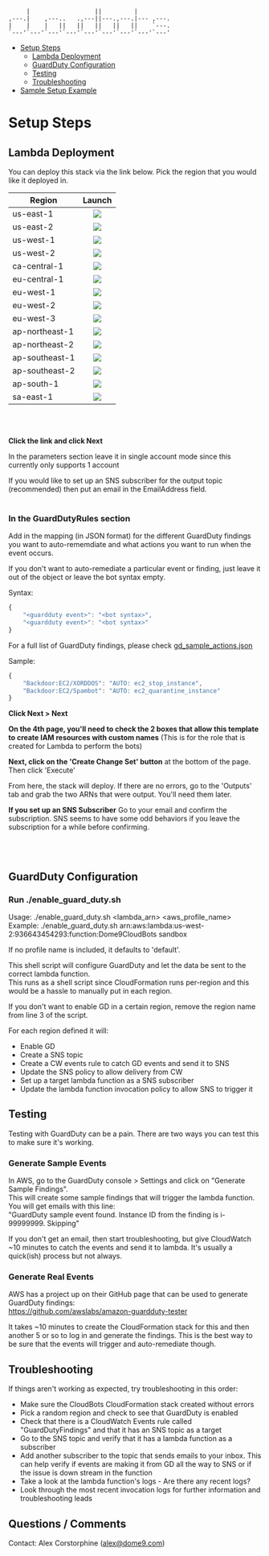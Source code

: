 ```   
     |                  ||         |         
,---.|    ,---..   .,---||---.,---.|--- ,---.
|    |    |   ||   ||   ||   ||   ||    `---.
`---'`---'`---'`---'`---'`---'`---'`---'`---'                                                
```


* [Setup Steps](#setup-steps)
  * [Lambda Deployment](#lambda-deployment)
  * [GuardDuty Configuration](#guard-duty-configuration)
  * [Testing](#testing)
  * [Troubleshooting](#troubleshooting)
* [Sample Setup Example](#sample-setup-example)


# Setup Steps

## Lambda Deployment

You can deploy this stack via the link below. Pick the region that you would like it deployed in.   

| Region        | Launch        | 
| ------------- |:-------------:| 
|us-east-1|[<img src="https://s3.amazonaws.com/cloudformation-examples/cloudformation-launch-stack.png">](https://console.aws.amazon.com/cloudformation/home?region=us-east-1#/stacks/new?stackName=dome9CloudBots&templateURL=https://s3.amazonaws.com/dome9cftemplatesuseast1/cloudbots_cftemplate.yaml)|
|us-east-2|[<img src="https://s3.amazonaws.com/cloudformation-examples/cloudformation-launch-stack.png">](https://console.aws.amazon.com/cloudformation/home?region=us-east-2#/stacks/new?stackName=dome9CloudBots&templateURL=https://s3-us-east-2.amazonaws.com/dome9cftemplatesuseast2/cloudbots_cftemplate.yaml)|
|us-west-1|[<img src="https://s3.amazonaws.com/cloudformation-examples/cloudformation-launch-stack.png">](https://console.aws.amazon.com/cloudformation/home?region=us-west-1#/stacks/new?stackName=dome9CloudBots&templateURL=https://s3-us-west-1.amazonaws.com/dome9cftemplatesuswest1/cloudbots_cftemplate.yaml)|
|us-west-2|[<img src="https://s3.amazonaws.com/cloudformation-examples/cloudformation-launch-stack.png">](https://console.aws.amazon.com/cloudformation/home?region=us-west-2#/stacks/new?stackName=dome9CloudBots&templateURL=https://s3-us-west-2.amazonaws.com/dome9cftemplatesuswest2/cloudbots_cftemplate.yaml)|
|ca-central-1|[<img src="https://s3.amazonaws.com/cloudformation-examples/cloudformation-launch-stack.png">](https://console.aws.amazon.com/cloudformation/home?region=ca-central-1#/stacks/new?stackName=dome9CloudBots&templateURL=https://s3-ca-central-1.amazonaws.com/dome9cftemplatescacentral1/cloudbots_cftemplate.yaml)|
|eu-central-1|[<img src="https://s3.amazonaws.com/cloudformation-examples/cloudformation-launch-stack.png">](https://console.aws.amazon.com/cloudformation/home?region=eu-central-1#/stacks/new?stackName=dome9CloudBots&templateURL=https://s3-eu-central-1.amazonaws.com/dome9cftemplateseucentral1/cloudbots_cftemplate.yaml)|
|eu-west-1|[<img src="https://s3.amazonaws.com/cloudformation-examples/cloudformation-launch-stack.png">](https://console.aws.amazon.com/cloudformation/home?region=eu-west-1#/stacks/new?stackName=dome9CloudBots&templateURL=https://s3-eu-west-1.amazonaws.com/dome9cftemplateseuwest1/cloudbots_cftemplate.yaml)|
|eu-west-2|[<img src="https://s3.amazonaws.com/cloudformation-examples/cloudformation-launch-stack.png">](https://console.aws.amazon.com/cloudformation/home?region=eu-west-2#/stacks/new?stackName=dome9CloudBots&templateURL=https://s3-eu-west-2.amazonaws.com/dome9cftemplateseuwest2/cloudbots_cftemplate.yaml)|
|eu-west-3|[<img src="https://s3.amazonaws.com/cloudformation-examples/cloudformation-launch-stack.png">](https://console.aws.amazon.com/cloudformation/home?region=eu-west-3#/stacks/new?stackName=dome9CloudBots&templateURL=https://s3-eu-west-3.amazonaws.com/dome9cftemplateseuwest3/cloudbots_cftemplate.yaml)|
|ap-northeast-1|[<img src="https://s3.amazonaws.com/cloudformation-examples/cloudformation-launch-stack.png">](https://console.aws.amazon.com/cloudformation/home?region=ap-northeast-1#/stacks/new?stackName=dome9CloudBots&templateURL=https://s3-ap-northeast-1.amazonaws.com/dome9cftemplatesapnortheast1/cloudbots_cftemplate.yaml)|
|ap-northeast-2|[<img src="https://s3.amazonaws.com/cloudformation-examples/cloudformation-launch-stack.png">](https://console.aws.amazon.com/cloudformation/home?region=ap-northeast-2#/stacks/new?stackName=dome9CloudBots&templateURL=https://s3-ap-northeast-2.amazonaws.com/dome9cftemplatesapnortheast2/cloudbots_cftemplate.yaml)|
|ap-southeast-1|[<img src="https://s3.amazonaws.com/cloudformation-examples/cloudformation-launch-stack.png">](https://console.aws.amazon.com/cloudformation/home?region=ap-southeast-1#/stacks/new?stackName=dome9CloudBots&templateURL=https://s3-ap-southeast-1.amazonaws.com/dome9cftemplatesapsoutheast1/cloudbots_cftemplate.yaml)|
|ap-southeast-2|[<img src="https://s3.amazonaws.com/cloudformation-examples/cloudformation-launch-stack.png">](https://console.aws.amazon.com/cloudformation/home?region=ap-southeast-2#/stacks/new?stackName=dome9CloudBots&templateURL=https://s3-ap-southeast-2.amazonaws.com/dome9cftemplatesapsoutheast2/cloudbots_cftemplate.yaml)|
|ap-south-1|[<img src="https://s3.amazonaws.com/cloudformation-examples/cloudformation-launch-stack.png">](https://console.aws.amazon.com/cloudformation/home?region=ap-south-1#/stacks/new?stackName=dome9CloudBots&templateURL=https://s3-ap-south-1.amazonaws.com/dome9cftemplatesapsouth1/cloudbots_cftemplate.yaml)|
|sa-east-1|[<img src="https://s3.amazonaws.com/cloudformation-examples/cloudformation-launch-stack.png">](https://console.aws.amazon.com/cloudformation/home?region=sa-east-1#/stacks/new?stackName=dome9CloudBots&templateURL=https://s3-sa-east-1.amazonaws.com/dome9cftemplatessaeast1/cloudbots_cftemplate.yaml)|


<br>
<br>

**Click the link and click Next** 

In the parameters section leave it in single account mode since this currently only supports 1 account

If you would like to set up an SNS subscriber for the output topic (recommended) then put an email in the EmailAddress field. 
<br> 
<br> 

### In the GuardDutyRules section
Add in the mapping (in JSON format) for the different GuardDuty findings you want to auto-rememdiate and what actions you want to run when the event occurs.

If you don't want to auto-remediate a particular event or finding, just leave it out of the object or leave the bot syntax empty. 

Syntax:
```javascript
{
    "<guardduty event>": "<bot syntax>",
    "<guardduty event>": "<bot syntax>"
}
```

For a full list of GuardDuty findings, please check [gd_sample_actions.json](https://github.com/Dome9/cloud-bots/blob/master/gd_sample_actions.json)

Sample:
```javascript
{
    "Backdoor:EC2/XORDDOS": "AUTO: ec2_stop_instance",
    "Backdoor:EC2/Spambot": "AUTO: ec2_quarantine_instance"
}
```

**Click Next > Next**

**On the 4th page, you'll need to check the 2 boxes that allow this template to create IAM resources with custom names** (This is for the role that is created for Lambda to perform the bots)

**Next, click on the 'Create Change Set' button** at the bottom of the page. Then click 'Execute' 

From here, the stack will deploy. If there are no errors, go to the 'Outputs' tab and grab the two ARNs that were output. You'll need them later. 

**If you set up an SNS Subscriber**
Go to your email and confirm the subscription. SNS seems to have some odd behaviors if you leave the subscription for a while before confirming. 

<br>
<br>

## GuardDuty Configuration

### Run ./enable_guard_duty.sh

Usage: ./enable_guard_duty.sh <lambda_arn> <aws_profile_name>  
Example: ./enable_guard_duty.sh arn:aws:lambda:us-west-2:936643454293:function:Dome9CloudBots sandbox

If no profile name is included, it defaults to 'default'.

This shell script will configure GuardDuty and let the data be sent to the correct lambda function.  
This runs as a shell script since CloudFormation runs per-region and this would be a hassle to manually put in each region. 

If you don't want to enable GD in a certain region, remove the region name from line 3 of the script. 

For each region defined it will:
- Enable GD
- Create a SNS topic
- Create a CW events rule to catch GD events and send it to SNS
- Update the SNS policy to allow delivery from CW
- Set up a target lambda function as a SNS subscriber 
- Update the lambda function invocation policy to allow SNS to trigger it


## Testing

Testing with GuardDuty can be a pain. There are two ways you can test this to make sure it's working.

### Generate Sample Events

In AWS, go to the GuardDuty console > Settings and click on "Generate Sample Findings".  
This will create some sample findings that will trigger the lambda function. You will get emails with this line:  
"GuardDuty sample event found. Instance ID from the finding is i-99999999. Skipping"  

If you don't get an email, then start troubleshooting, but give CloudWatch ~10 minutes to catch the events and send it to lambda. It's usually a quick(ish) process but not always. 


### Generate Real Events

AWS has a project up on their GitHub page that can be used to generate GuardDuty findings:  
https://github.com/awslabs/amazon-guardduty-tester

It takes ~10 minutes to create the CloudFormation stack for this and then another 5 or so to log in and generate the findings. This is the best way to be sure that the events will trigger and auto-remediate though. 


## Troubleshooting

If things aren't working as expected, try troubleshooting in this order:
- Make sure the CloudBots CloudFormation stack created without errors
- Pick a random region and check to see that GuardDuty is enabled
- Check that there is a CloudWatch Events rule called "GuardDutyFindings" and that it has an SNS topic as a target
- Go to the SNS topic and verify that it has a lambda function as a subscriber
- Add another subscriber to the topic that sends emails to your inbox. This can help verify if events are making it from GD all the way to SNS or if the issue is down stream in the function
- Take a look at the lambda function's logs - Are there any recent logs? 
- Look through the most recent invocation logs for further information and troubleshooting leads


## Questions / Comments
Contact: Alex Corstorphine (alex@dome9.com)



